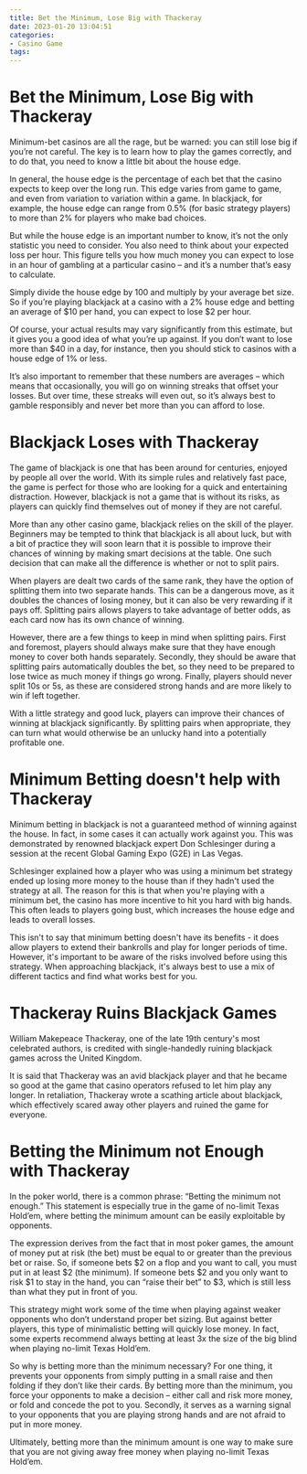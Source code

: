 ```yaml
---
title: Bet the Minimum, Lose Big with Thackeray
date: 2023-01-20 13:04:51
categories:
- Casino Game
tags:
---
```



#  Bet the Minimum, Lose Big with Thackeray

 Minimum-bet casinos are all the rage, but be warned: you can still lose big if you’re not careful. The key is to learn how to play the games correctly, and to do that, you need to know a little bit about the house edge.

In general, the house edge is the percentage of each bet that the casino expects to keep over the long run. This edge varies from game to game, and even from variation to variation within a game. In blackjack, for example, the house edge can range from 0.5% (for basic strategy players) to more than 2% for players who make bad choices.

But while the house edge is an important number to know, it’s not the only statistic you need to consider. You also need to think about your expected loss per hour. This figure tells you how much money you can expect to lose in an hour of gambling at a particular casino – and it’s a number that’s easy to calculate.

Simply divide the house edge by 100 and multiply by your average bet size. So if you’re playing blackjack at a casino with a 2% house edge and betting an average of $10 per hand, you can expect to lose $2 per hour.

Of course, your actual results may vary significantly from this estimate, but it gives you a good idea of what you’re up against. If you don’t want to lose more than $40 in a day, for instance, then you should stick to casinos with a house edge of 1% or less.

It’s also important to remember that these numbers are averages – which means that occasionally, you will go on winning streaks that offset your losses. But over time, these streaks will even out, so it’s always best to gamble responsibly and never bet more than you can afford to lose.

#  Blackjack Loses with Thackeray

The game of blackjack is one that has been around for centuries, enjoyed by people all over the world. With its simple rules and relatively fast pace, the game is perfect for those who are looking for a quick and entertaining distraction. However, blackjack is not a game that is without its risks, as players can quickly find themselves out of money if they are not careful.

More than any other casino game, blackjack relies on the skill of the player. Beginners may be tempted to think that blackjack is all about luck, but with a bit of practice they will soon learn that it is possible to improve their chances of winning by making smart decisions at the table. One such decision that can make all the difference is whether or not to split pairs.

When players are dealt two cards of the same rank, they have the option of splitting them into two separate hands. This can be a dangerous move, as it doubles the chances of losing money, but it can also be very rewarding if it pays off. Splitting pairs allows players to take advantage of better odds, as each card now has its own chance of winning.

However, there are a few things to keep in mind when splitting pairs. First and foremost, players should always make sure that they have enough money to cover both hands separately. Secondly, they should be aware that splitting pairs automatically doubles the bet, so they need to be prepared to lose twice as much money if things go wrong. Finally, players should never split 10s or 5s, as these are considered strong hands and are more likely to win if left together.

With a little strategy and good luck, players can improve their chances of winning at blackjack significantly. By splitting pairs when appropriate, they can turn what would otherwise be an unlucky hand into a potentially profitable one.

#  Minimum Betting doesn't help with Thackeray

Minimum betting in blackjack is not a guaranteed method of winning against the house. In fact, in some cases it can actually work against you. This was demonstrated by renowned blackjack expert Don Schlesinger during a session at the recent Global Gaming Expo (G2E) in Las Vegas.

Schlesinger explained how a player who was using a minimum bet strategy ended up losing more money to the house than if they hadn't used the strategy at all. The reason for this is that when you're playing with a minimum bet, the casino has more incentive to hit you hard with big hands. This often leads to players going bust, which increases the house edge and leads to overall losses.

This isn't to say that minimum betting doesn't have its benefits - it does allow players to extend their bankrolls and play for longer periods of time. However, it's important to be aware of the risks involved before using this strategy. When approaching blackjack, it's always best to use a mix of different tactics and find what works best for you.

#  Thackeray Ruins Blackjack Games

William Makepeace Thackeray, one of the late 19th century's most celebrated authors, is credited with single-handedly ruining blackjack games across the United Kingdom.

It is said that Thackeray was an avid blackjack player and that he became so good at the game that casino operators refused to let him play any longer. In retaliation, Thackeray wrote a scathing article about blackjack, which effectively scared away other players and ruined the game for everyone.

#  Betting the Minimum not Enough with Thackeray

In the poker world, there is a common phrase: “Betting the minimum not enough.” This statement is especially true in the game of no-limit Texas Hold’em, where betting the minimum amount can be easily exploitable by opponents.

The expression derives from the fact that in most poker games, the amount of money put at risk (the bet) must be equal to or greater than the previous bet or raise. So, if someone bets $2 on a flop and you want to call, you must put in at least $2 (the minimum). If someone bets $2 and you only want to risk $1 to stay in the hand, you can “raise their bet” to $3, which is still less than what they put in front of you.

This strategy might work some of the time when playing against weaker opponents who don’t understand proper bet sizing. But against better players, this type of minimalistic betting will quickly lose money. In fact, some experts recommend always betting at least 3x the size of the big blind when playing no-limit Texas Hold’em.

So why is betting more than the minimum necessary? For one thing, it prevents your opponents from simply putting in a small raise and then folding if they don’t like their cards. By betting more than the minimum, you force your opponents to make a decision – either call and risk more money, or fold and concede the pot to you. Secondly, it serves as a warning signal to your opponents that you are playing strong hands and are not afraid to put in more money.

Ultimately, betting more than the minimum amount is one way to make sure that you are not giving away free money when playing no-limit Texas Hold’em.